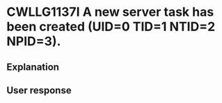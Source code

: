 # CWLLG1137I A new server task has been created (UID=0 TID=1 NTID=2 NPID=3).

## Explanation

## User response